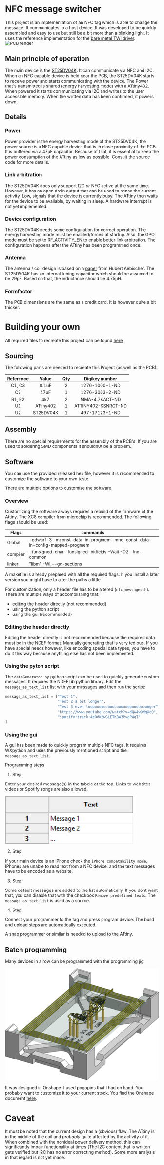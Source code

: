 [comment]: <> "LTeX: language=en-GB"

# NFC message switcher

This project is an implementation of an NFC tag which is able to change the message. It communicates to a host device. It was developed to be quickly assembled and easy to use but still be a bit more than a blinking light. It uses the reference implementation for the [bare metal TWI driver](https://github.com/microchip-pic-avr-examples/attiny1627-bare-metal-twi-mplab).
![PCB render](/pictures/render_blue.png)

## Main principle of operation

The main device is the [ST25DV04K](https://www.st.com/resource/en/datasheet/st25dv04k.pdf). 
It can communicate via NFC and I2C. 
When an NFC capable device is held near the PCB, the ST25DV04K starts to receive power and starts communicating with the device. 
The Power that's transmitted is shared (energy harvesting mode) with a [ATtiny402](http://ww1.microchip.com/downloads/en/DeviceDoc/ATtiny202-402-AVR-MCU-with-Core-Independent-Peripherals_and-picoPower-40001969A.pdf). 
When powered it starts communicating via I2C and writes to the user accessible memory. 
When the written data has been confirmed, it powers down.

## Details

### Power

Power provider is the energy harvesting mode of the ST25DV04K, the power source is a NFC capable device that is in close proximity of the PCB.
It is buffered via a 47μF capacitor.
Because of that, it is essential to keep the power consumption of the ATtiny as low as possible.
Consult the source code for more details.

### Link arbitration

The ST25DV04K does only support I2C *or* NFC active at the same time. 
However, it has an open drain output that can be used to sense the current activity. 
Low, signals that the device is currently busy. 
The ATtiny then waits for the device to be available, by waiting in sleep. 
A hardware interrupt is not yet implemented.

### Device configuration

The ST25DV04K needs some configuration for correct operation. 
The energy harvesting mode must be enabled/forced at startup. 
Also, the GPO mode must be set to RF_ACTIVITY_EN to enable better link arbitration.
The configuration happens after the ATtiny has been programmed once.

### Antenna

The antenna / coil design is based on a [paper](https://www.researchgate.net/publication/339137261_Inductance_Formula_for_Rectangular_Planar_Spiral_Inductors_with_Rectangular_Conductor_Cross_Section) from Hubert Aebischer. 
The ST25DV04K has an internal tuning capacitor which should be assumed to be 29pF.
Based on that, the inductance should be 4.75μH. 

### Formfactor

The PCB dimensions are the same as a credit card.
It is however quite a bit thicker.

# Building your own

All required files to recreate this project can be found [here](https://github.com/Iceteavanill/NFC_message_switcher/releases/tag/1.0.0). 


## Sourcing

The following parts are needed to recreate this Project (as well as the PCB):

| Reference 	|   Value   	| Qty 	|    Digikey number    	|
|:---------:	|:---------:	|:---:	|:-------------------:	|
|   C1, C3   	|   0.1uF   	|  2  	|    1276-1000-1-ND   	|
|     C2    	|    47uF   	|  1  	|    1276-3063-2-ND   	|
|   R1, R2   	|    4k7    	|  2  	|    MMA-4.7KACT-ND   	|
|     U1    	| ATtiny402 	|  1  	| ATTINY402-SSNRCT-ND 	|
|     U2    	| ST25DV04K 	|  1  	|    497-17123-1-ND   	|

## Assembly

There are no special requirements for the assembly of the PCB's. 
If you are used to soldering SMD components it shouldn0t be a problem. 

## Software

You can use the provided released hex file, however it is recommended to customize the software to your own taste. 

There are multiple options to customize the software

### Overview

Customizing the software always requires a rebuild of the firmware of the Attiny. 
The XC8 compiler from microchip is recommended. 
The following flags should be used:

| Flags    | commands                                                                   |
|----------|----------------------------------------------------------------------------|
| Global   | -gdwarf-3 -mconst-data-in-progmem -mno-const-data-in-config-mapped-progmem |
| compiler | -funsigned-char -funsigned-bitfields -Wall -O2 -fno-common                 |
| linker   | "libm" -Wl,--gc-sections                                                   |

A makefile is already prepared with all the required flags. 
If you install a later version you might have to alter the paths a little.

For customization, only a header file has to be altered (```nfc_messages.h```).  
There are multiple ways of accomplishing that:

 * editing the header directly (not recommended)
 * using the python script
 * using the gui (recommended)

### Editing the header directly

Editing the header directly is not recommended because the required data must be in the NDEF format. 
Manually generating that is very tedious. 
If you have special needs however, like encoding special data types, you have to do it this way because anything else has not been implemented.

### Using the pyton script

The ```dataGenerator.py``` python script can be used to quickly generate custom messages. 
It requires the NDEFLib python library. 
Edit the ```message_as_text_list``` list with your messages and then run the script:
```py
message_as_text_list = ["Test 1",
                        "Test 2 a bit longer",
                        "Test 3 even looooooooooooooooooooooooooonger",
                        "https://www.youtube.com/watch?v=dQw4w9WgXcQ",
                        "spotify:track:4cOdK2wGLETKBW3PvgPWqT"
]
```
### Using the gui

A gui has been made to quickly program multiple NFC tags. 
It requires WXpython and uses the previously mentioned script and the ```message_as_text_list```.

Programming steps

1. Step:

Enter your desired message(s) in the tabele at the top. 
Links to websites videos or Spotify songs are also allowed.

![picture of the table](/pictures/manual_table.png)

2. Step:

If your main device is an iPhone check the ```iPhone compatability mode```. 
IPhones are unable to read text from a NFC device, and the text messages have to be encoded as a website.

3. Step:

Some default messages are added to the list automatically. If you dont want that, you can disable that with the checkbox ```Remove predefined texts```. 
The ```message_as_text_list``` is used as a source.

4. Step:

Connect your programmer to the tag and press program device. 
The build and upload steps are automatically executed.

A snap programmer or similar is needed to upload to the ATtiny.

## Batch programming

Many devices in a row can be programmed with the programming jig:

![programming jig](/pictures/programming%20jig.png)

It was designed in Onshape. 
I used pogopins that I had on hand. 
You probably want to customize it to your current stock. 
You find the Onshape document [here](https://cad.onshape.com/documents/450623688917edcaa975b9e7/w/39588c936aa9381f65fac7c0/e/be57d568f84f27791dc539d2?renderMode=0&uiState=67cfd948ca833f6780730f6a).

# Caveat

It must be noted that the current design has a (obvious) flaw. 
The ATtiny is in the middle of the coil and *probably* quite affected by the activity of it. 
When combined with the nonideal power delivery method, this can significantly impair functionality at times (The I2C content that is written gets verified but I2C has no error correcting method).
Some more analysis in that regard is not yet made.
